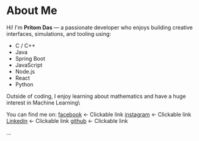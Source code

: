 # About Me

Hi! I'm **Pritom Das** — a passionate developer who enjoys building creative interfaces, simulations, and tooling using:

- C / C++
- Java
- Spring Boot
- JavaScript
- Node.js
- React
- Python

Outside of coding, I enjoy learning about mathematics and have a huge interest in Machine Learning\

You can find me on:
[facebook](https://www.facebook.com/pritom4sh) <- Clickable link
[instagram](https://www.instagram.com/pritomash_/) <- Clickable link
[Linkedin](https://www.linkedin.com/in/pritom4sh/) <- Clickable link
[github](https://github.com/pritomshad) <- Clickable link

...